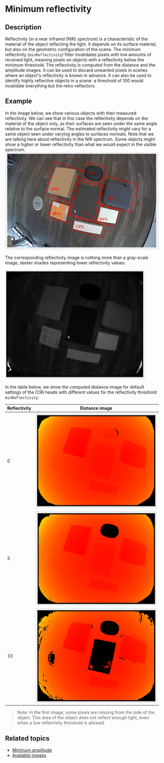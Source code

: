 # Minimum reflectivity

## Description

Reflectivity (in a near infrared (NIR) spectrum) is a characteristic of the material of the object reflecting the light. It depends on its surface material, but also on the geometric configuration of the scene.
The minimum reflectivity (`minReflectivity`) filter invalidates pixels with low amounts of received light, meaning pixels on objects with a reflectivity below the minimum threshold.
The reflectivity is computed from the distance and the amplitude images.
It can be used to discard unwanted pixels in scenes where an object's reflectivity is known in advance. 
It can also be used to identify highly reflective objects in a scene: a threshold of 100 would invalidate everything but the retro-reflectors.
## Example
In the image below, we show various objects with their measured reflectivity. We can see that in this case the reflectivity depends on the material of the object only, as their surfaces are seen under the same angle relative to the surface normal. The estimated reflectivity might vary for a same object seen under varying angles to surfaces normals. Note that we are talking here about reflectivity in the NIR spectrum. Some objects might show a higher or lower reflectivity than what we would expect in the visible spectrum.
![Reflectivity RGB image](resources/reflectivity_rgb.png)

The corresponding reflectivity image is nothing more than a gray-scale image, darker shades representing lower reflectivity values:

![Reflectivity image](resources/reflectivity_various_objects.png)

In the table below, we show the computed distance image for default settings of the O3R heads with different values for the reflectivity threshold `minReflectivity`:

| Reflectivity| Distance image|
| --| --|
| 0| ![Reflectivity 0](resources/ref_0.png)|
| 5| ![Reflectivity 5](resources/ref_5.png)|
| 10| ![Reflectivity 10](resources/ref_10.png)|

> Note: In the first image, some pixels are missing from the side of the object. This area of the object does not reflect enough light, even when a low reflectivity threshold is allowed.

## Related topics
- [Minimum amplitude](minAmplitude.md)
- [Available images](images.md)